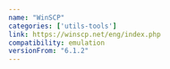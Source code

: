 ```yaml
---
name: "WinSCP"
categories: ['utils-tools']
link: https://winscp.net/eng/index.php
compatibility: emulation
versionFrom: "6.1.2"
---
```



